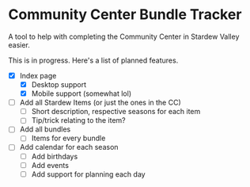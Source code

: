 # Community Center Bundle Tracker
A tool to help with completing the Community Center in Stardew Valley easier.

This is in progress. Here's a list of planned features.
- [x] Index page
  - [x] Desktop support
  - [x] Mobile support (somewhat lol)
- [ ] Add all Stardew Items (or just the ones in the CC)
  - [ ] Short description, respective seasons for each item
  - [ ] Tip/trick relating to the item?
- [ ] Add all bundles
  - [ ] Items for every bundle
- [ ] Add calendar for each season
  - [ ] Add birthdays
  - [ ] Add events
  - [ ] Add support for planning each day
